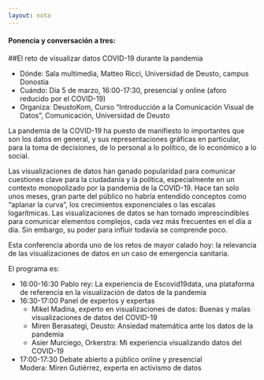 ```yaml
---
layout: nota
---
```


#### Ponencia y conversación a tres:
##El reto de visualizar datos COVID-19 durante la pandemia

- Dónde: Sala multimedia, Matteo Ricci, Universidad de Deusto, campus Donostia
- Cuándo: Día 5 de marzo, 16:00-17:30, presencial y online (aforo reducido por el COVID-19)
- Organiza: DeustoKom, Curso “Introducción a la Comunicación Visual de Datos”, Comunicación, Universidad de Deusto

La pandemia de la COVID-19 ha puesto de manifiesto lo importantes que son los datos en general, y sus representaciones gráficas en particular, para la toma de decisiones, de lo personal a lo político, de lo económico a lo social.

Las visualizaciones de datos han ganado popularidad para comunicar cuestiones clave para la ciudadanía y la política, especialmente en un contexto monopolizado por la pandemia de la COVID-19. Hace tan solo unos meses, gran parte del público no habría entendido conceptos como “aplanar la curva”, los crecimientos exponenciales o las escalas logarítmicas. Las visualizaciones de datos se han tornado imprescindibles para comunicar elementos complejos, cada vez más frecuentes en el día a día. Sin embargo, su poder para influir todavía se comprende poco.

Esta conferencia aborda uno de los retos de mayor calado hoy: la relevancia de las visualizaciones de datos en un caso de emergencia sanitaria.

El programa es:

- 16:00-16:30 Pablo rey: La experiencia de Escovid19data, una plataforma de referencia en la visualización de datos de la pandemia
- 16:30-17:00 Panel de expertos y expertas
	+ Mikel Madina, experto en visualizaciones de datos: Buenas y malas visualizaciones de datos del COVID-19
	+ Miren Berasategi, Deusto: Ansiedad matemática ante los datos de la pandemia
	+ Asier Murciego, Orkerstra: Mi experiencia visualizando datos del COVID-19
- 17:00-17:30 Debate abierto a público online y presencial  
  Modera: Miren Gutiérrez, experta en activismo de datos